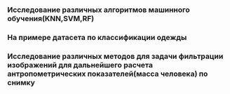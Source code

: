 ### Исследование различных алгоритмов машинного обучения(KNN,SVM,RF)

### На примере датасета по классификации одежды
### Исследование различных методов для задачи фильтрации изображений для дальнейшего расчета антропометрических показателей(масса человека) по снимку
